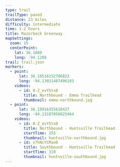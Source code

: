 ```yaml
---
type: trail
trailType: paved
distance: 23 miles
difficulty: intermediate
time: 1-2 hours
title: Razorback Greenway
mapSettings:
  zoom: 15
  centerPoint:
    lat: 36.1880
    long: -94.1288
trail: trail.json
markers:
  - point:
      lat: 36.18516152706823
      long: -94.13031487496183
    videos:
      - id: 0-Z_evY5tx0
        title: Northbound - Emma Trailhead
        thumbnail: emma-northbound.jpg
  - point:
      lat: 36.18916355618427
      long: -94.13107056825464
    videos:
      - id: 0-Z_evY5tx0
        title: Northbound - Huntsville Trailhead
        startTime: 255
        thumbnail: huntsville-northbound.jpg
      - id: x7hNcYCMao0
        title: Southbound - Huntsville Trailhead
        startTime: 310
        thumbnail: huntsville-southbound.jpg
---
```

